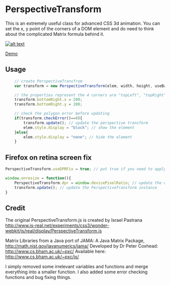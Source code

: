 # PerspectiveTransform

This is an extremely useful class for advanced CSS 3d animation. You can set the x, y point of the corners of a DOM element and do need to think about the complicated Matrix formula behind it.

[![alt text](http://edankwan.github.io/PerspectiveTransform.js/screenshot/001.jpg)](http://edankwan.github.io/PerspectiveTransform.js/)

[Demo](http://edankwan.github.io/PerspectiveTransform.js/)

## Usage
```js
    // create PerspectiveTransfrom
    var transform = new PerspectiveTransform(elem, width, height, useBackFacing);

    // the properties represent the 4 corners are "topLeft", "topRight", "bottomLeft" and "bottomRight"
    transform.bottomRight.x = 200;
    transform.bottomRight.y = 200;

    // check the polygon error before updating
    if(transform.checkError()==0){
        transform.update(); // update the perspective transform
        elem.style.display = "block"; // show the element
    }else{
        elem.style.display = "none"; // hide the element
    }
```

## Firefox on retina screen fix
```js
PerspectiveTransform.useDPRFix = true; // put true if you need to apply this fix

window.onresize = function(){
    PerspectiveTransform.dpr = window.devicePixelRatio; // update the dpr
    transform.update(); // update the PerspectiveTransform instance
}
```

## Credit
The original PerspectiveTransform.js is created by  Israel Pastrana
http://www.is-real.net/experiments/css3/wonder-webkit/js/real/display/PerspectiveTransform.js

Matrix Libraries from a Java port of JAMA: A Java Matrix Package, http://math.nist.gov/javanumerics/jama/
Developed by Dr Peter Coxhead: http://www.cs.bham.ac.uk/~pxc/
Available here: http://www.cs.bham.ac.uk/~pxc/js/

I simply removed some irrelevant variables and functions and merge everything into a smaller function. I also added some error checking functions and bug fixing things.
